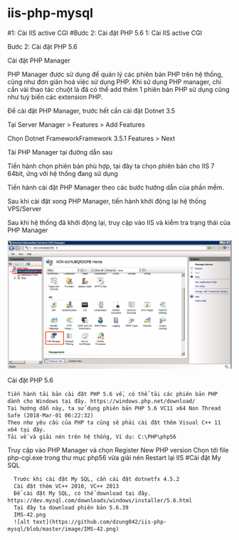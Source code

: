 # iis-php-mysql
#1: Cài IIS active CGI
#Bước 2: Cài đặt PHP 5.6
1: Cài IIS active CGI

Bước 2: Cài đặt PHP 5.6

Cài đặt PHP Manager

PHP Manager được sử dụng để quản lý các phiên bản PHP trên hệ thống, cũng như đơn giản hoá việc sử dụng PHP. Khi sử dụng PHP manager, chỉ cần vài thao tác chuột là đã có thể add thêm 1 phiên bản PHP sử dụng cũng như tuỳ biến các extension PHP.

Để cài đặt PHP Manager, trước hết cần cài đặt Dotnet 3.5

Tại Server Manager > Features > Add Features

Chọn Dotnet FrameworkFramework 3.5.1 Features > Next

Tải PHP Manager tại đường dẫn sau

Tiến hành chọn phiên bản phù hợp, tại đây ta chọn phiên bản cho IIS 7 64bit, ứng với hệ thống đang sử dụng

Tiến hành cài đặt PHP Manager theo các bước hướng dẫn của phần mềm.

Sau khi cài đặt xong PHP Manager, tiến hành khởi động lại hệ thống VPS/Server

Sau khi hệ thống đã khởi động lại, truy cập vào IIS và kiểm tra trạng thái của PHP Manager

![alt text](https://github.com/dzung042/iis-php-mysql/blob/master/image/IMS-11-600x344.png)

Cài đặt PHP 5.6

    Tiến hành tải bản cài đặt PHP 5.6 về, có thể tải các phiên bản PHP dành cho Windows tại đây. https://windows.php.net/download/
    Tại hướng dẫn này, ta sử dụng phiên bản PHP 5.6 VC11 x64 Non Thread Safe (2018-Mar-01 06:22:32)
    Theo như yêu cầu của PHP ta cũng sẽ phải cài đặt thêm Visual C++ 11 x64 tại đây.
    Tải về và giải nén trên hệ thống, Ví dụ: C:\PHP\php56
  Truy cập vào PHP Manager và chọn Register New PHP version
  Chọn tới file php-cgi.exe trong thư mục php56 vừa giải nén
  Restart lại IIS
 #Cài đặt My SQL

      Trước khi cài đặt My SQL, cần cài đặt dotnetfx 4.5.2
      Cài đặt thêm VC++ 2010, VC++ 2013
      Để cài đặt My SQL, có thể download tại đây. https://dev.mysql.com/downloads/windows/installer/5.6.html
      Tại đây ta download phiên bản 5.6.39
      IMS-42.png
      ![alt text](https://github.com/dzung042/iis-php-mysql/blob/master/image/IMS-42.png)
